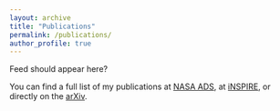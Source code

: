 ```yaml
---
layout: archive
title: "Publications"
permalink: /publications/
author_profile: true
---
```


<html>
<head>
<script type="text/javascript">
<!--
var arxiv_authorid="nadathur_s_1";
var arxiv_format="arxiv";
var arxiv_max_entries=0;         // show all articles
var arxiv_includeSummary=1;      // show abstracts
var arxiv_includeComments=0;     // do not show comments
var arxiv_includeSubjects=0;     // do not show subjects
var arxiv_includeJournalRef=0;   // do not show journal reference (but do show DOI)
//--></script>
<style type="text/css">
// styles must be entered here to override default arXiv styles embedded by js
div#arxivfeed div#arxivcontainer div.meta p {font-style: italic;}
div#arxivfeed div#arxivcontainer div.meta div.list-authors {
  white-space: nowrap;
  overflow: hidden;
  text-overflow: ellipsis;
  max-width: 700px;
}
</style>
<script type="text/javascript" src="https://arxiv.org/js/myarticles.js">
</script>
</head>

<body>
<p>Feed should appear here?</p>
<div id="arxivfeed"></div>
</body>
</html>

You can find a full list of my publications at [NASA ADS](https://ui.adsabs.harvard.edu/search/q=%20author%3A%22nadathur%2C%20seshadri%22&sort=date%20desc%2C%20bibcode%20desc&p_=0), at [iNSPIRE](https://inspirehep.net/authors/1062279?ui-citation-summary=true), or directly on the [arXiv](https://arxiv.org/a/nadathur_s_1.html).
